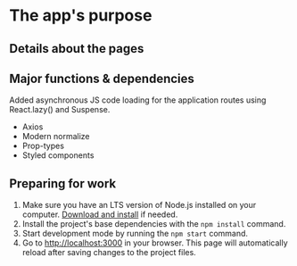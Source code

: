 # The app's purpose

## Details about the pages

## Major functions & dependencies

Added asynchronous JS code loading for the application routes using React.lazy()
and Suspense.

- Axios
- Modern normalize
- Prop-types
- Styled components

## Preparing for work

1. Make sure you have an LTS version of Node.js installed on your computer.
   [Download and install](https://nodejs.org/en/) if needed.
2. Install the project's base dependencies with the `npm install` command.
3. Start development mode by running the `npm start` command.
4. Go to [http://localhost:3000](http://localhost:3000) in your browser. This
   page will automatically reload after saving changes to the project files.
